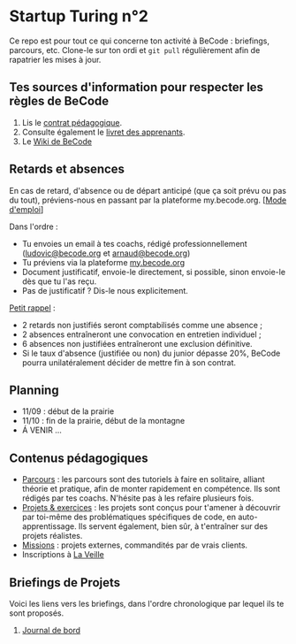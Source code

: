 # Startup Turing n°2

Ce repo est pour tout ce qui concerne ton activité à BeCode : briefings, parcours, etc.
Clone-le sur ton ordi et `git pull` régulièrement afin de rapatrier les mises à jour.

## Tes sources d'information pour respecter les règles de BeCode

1. Lis le [contrat pédagogique](../../../BeCode/blob/master/contratpedagogique.md).
1. Consulte également le [livret des apprenants](./livret-lovelace2.pdf).
1. Le [Wiki de BeCode](https://github.com/becodeorg/BeCode/wiki)

## Retards et absences

En cas de retard, d'absence ou de départ anticipé (que ça soit prévu ou pas du tout), préviens-nous en passant par la plateforme my.becode.org. [[Mode d'emploi](https://github.com/becodeorg/BeCode/blob/master/procedure-mybecode.md)]

Dans l'ordre :
- Tu envoies un email à tes coachs, rédigé professionnellement (ludovic@becode.org et arnaud@becode.org)
- Tu préviens via la plateforme [my.becode.org](https://my.becode.org)
- Document justificatif, envoie-le directement, si possible, sinon envoie-le dès que tu l'as reçu.
- Pas de justificatif ? Dis-le nous explicitement.

[Petit rappel](https://github.com/becodeorg/BeCode/blob/master/contratpedagogique.md#sanctions) :
- 2 retards non justifiés seront comptabilisés comme une absence ;
- 2 absences entraîneront une convocation en entretien individuel ;
- 6 absences non justifiées entraîneront une exclusion définitive.
- Si le taux d'absence (justifiée ou non) du junior dépasse 20%, BeCode pourra unilatéralement décider de mettre fin à son contrat.

## Planning

- 11/09 : début de la prairie
- 11/10 : fin de la prairie, début de la montagne
- Á VENIR ...


## Contenus pédagogiques

- [Parcours](/Parcours) : les parcours sont des tutoriels à faire en solitaire, alliant théorie et pratique, afin de monter rapidement en compétence. Ils sont rédigés par tes coachs. N'hésite pas à les refaire plusieurs fois.  
- [Projets & exercices](/Projects) : les projets sont conçus pour t'amener à découvrir par toi-même des problématiques spécifiques de code, en auto-apprentissage. Ils servent également, bien sûr, à t'entraîner sur des projets réalistes.
- [Missions](/Missions) : projets externes, commandités par de vrais clients.
- Inscriptions à [La Veille](https://github.com/becodeorg/la-veille)

## Briefings de Projets
Voici les liens vers les briefings, dans l'ordre chronologique par lequel ils te sont proposés.

1. [Journal de bord](Projects/journal-de-bord)


